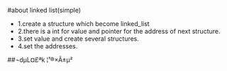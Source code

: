
#about linked list(simple)

- 1.create a structure which become linked_list
- 2.there is a int for value and pointer for the address of next structure.
- 3.set value and create several structures.
- 4.set the addresses.

##¬dµL¤£ªk ¦¹®×Ã±µ²
